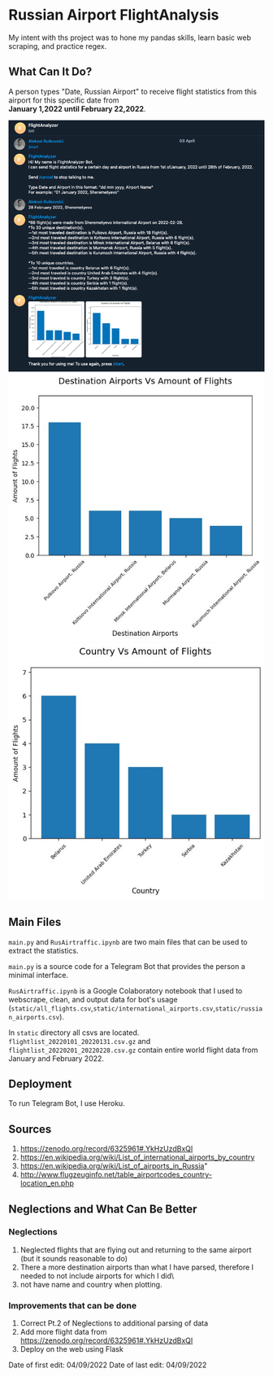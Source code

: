# Russian Airport FlightAnalysis

My intent with ths project was to hone my pandas skills, learn basic web scraping, and practice regex.

## What Can It Do?

A person types "Date, Russian Airport" to receive flight statistics from this airport for this specific date from \
__January 1,2022 until February 22,2022__.

![screenshot](README_files/Interface.png)
![plot](README_files/Destinations.jpeg)
![plot](README_files/Countries.jpeg)


## Main Files

`main.py` and `RusAirtraffic.ipynb` are two main files that can be used to extract the statistics.

`main.py` is a source code for a Telegram Bot that provides the person a minimal interface.

`RusAirtraffic.ipynb` is a Google Colaboratory notebook that I used to webscrape, clean, and output data for bot's usage\
(`static/all_flights.csv`,`static/international_airports.csv`,`static/russian_airports.csv`).

In `static` directory all csvs are located.
`flightlist_20220101_20220131.csv.gz` and `flightlist_20220201_20220228.csv.gz` contain entire world flight data from\
January and February 2022.

## Deployment

To run Telegram Bot, I use Heroku.


## Sources
1. https://zenodo.org/record/6325961#.YkHzUzdBxQI
2. https://en.wikipedia.org/wiki/List_of_international_airports_by_country
3. https://en.wikipedia.org/wiki/List_of_airports_in_Russia"
4. http://www.flugzeuginfo.net/table_airportcodes_country-location_en.php

## Neglections and What Can Be Better

### Neglections

1. Neglected flights that are flying out and returning to the same airport (but it sounds reasonable to do)
2. There a more destination airports than what I have parsed, therefore I needed to not include airports for which I did\
3. not have name and country when plotting.

### Improvements that can be done
1. Correct Pt.2 of Neglections to additional parsing of data
2. Add more flight data from https://zenodo.org/record/6325961#.YkHzUzdBxQI
3. Deploy on the web using Flask 

Date of first edit: 04/09/2022
Date of last edit: 04/09/2022
